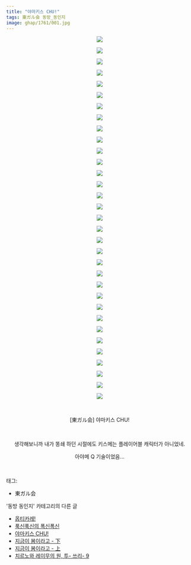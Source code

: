 ```yaml
---
title: "야마키스 CHU!"
tags: 東ガル会 동방_동인지
image: ghap/1761/001.jpg
---
```

<div class="article">
<p style="text-align: center; clear: none; float: none;"><img src="{{ site.nasurl }}/ghap/1761/001.jpg"/></p>
<p style="text-align: center; clear: none; float: none;"><img src="{{ site.nasurl }}/ghap/1761/002.jpg"/></p>
<p style="text-align: center; clear: none; float: none;"><img src="{{ site.nasurl }}/ghap/1761/003.jpg"/></p>
<p style="text-align: center; clear: none; float: none;"><img src="{{ site.nasurl }}/ghap/1761/004.jpg"/></p>
<p style="text-align: center; clear: none; float: none;"><img src="{{ site.nasurl }}/ghap/1761/005.jpg"/></p>
<p style="text-align: center; clear: none; float: none;"><img src="{{ site.nasurl }}/ghap/1761/006.jpg"/></p>
<p style="text-align: center; clear: none; float: none;"><img src="{{ site.nasurl }}/ghap/1761/007.jpg"/></p>
<p style="text-align: center; clear: none; float: none;"><img src="{{ site.nasurl }}/ghap/1761/008.jpg"/></p>
<p style="text-align: center; clear: none; float: none;"><img src="{{ site.nasurl }}/ghap/1761/009.jpg"/></p>
<p style="text-align: center; clear: none; float: none;"><img src="{{ site.nasurl }}/ghap/1761/010.jpg"/></p>
<p style="text-align: center; clear: none; float: none;"><img src="{{ site.nasurl }}/ghap/1761/011.jpg"/></p>
<p style="text-align: center; clear: none; float: none;"><img src="{{ site.nasurl }}/ghap/1761/012.jpg"/></p>
<p style="text-align: center; clear: none; float: none;"><img src="{{ site.nasurl }}/ghap/1761/013.jpg"/></p>
<p style="text-align: center; clear: none; float: none;"><img src="{{ site.nasurl }}/ghap/1761/014.jpg"/></p>
<p style="text-align: center; clear: none; float: none;"><img src="{{ site.nasurl }}/ghap/1761/015.jpg"/></p>
<p style="text-align: center; clear: none; float: none;"><img src="{{ site.nasurl }}/ghap/1761/016.jpg"/></p>
<p style="text-align: center; clear: none; float: none;"><img src="{{ site.nasurl }}/ghap/1761/017.jpg"/></p>
<p style="text-align: center; clear: none; float: none;"><img src="{{ site.nasurl }}/ghap/1761/018.jpg"/></p>
<p style="text-align: center; clear: none; float: none;"><img src="{{ site.nasurl }}/ghap/1761/019.jpg"/></p>
<p style="text-align: center; clear: none; float: none;"><img src="{{ site.nasurl }}/ghap/1761/020.jpg"/></p>
<p style="text-align: center; clear: none; float: none;"><img src="{{ site.nasurl }}/ghap/1761/021.jpg"/></p>
<p style="text-align: center; clear: none; float: none;"><img src="{{ site.nasurl }}/ghap/1761/022.jpg"/></p>
<p style="text-align: center; clear: none; float: none;"><img src="{{ site.nasurl }}/ghap/1761/023.jpg"/></p>
<p style="text-align: center; clear: none; float: none;"><img src="{{ site.nasurl }}/ghap/1761/024.jpg"/></p>
<p style="text-align: center; clear: none; float: none;"><img src="{{ site.nasurl }}/ghap/1761/025.jpg"/></p>
<p style="text-align: center; clear: none; float: none;"><img src="{{ site.nasurl }}/ghap/1761/026.jpg"/></p>
<p style="text-align: center; clear: none; float: none;"><img src="{{ site.nasurl }}/ghap/1761/027.jpg"/></p>
<p style="text-align: center; clear: none; float: none;"><img src="{{ site.nasurl }}/ghap/1761/028.jpg"/></p>
<p style="text-align: center; clear: none; float: none;"><img src="{{ site.nasurl }}/ghap/1761/029.jpg"/></p>
<p style="text-align: center; clear: none; float: none;"><img src="{{ site.nasurl }}/ghap/1761/030.jpg"/></p>
<p style="text-align: center; clear: none; float: none;"><img src="{{ site.nasurl }}/ghap/1761/031.jpg"/></p>
<p style="text-align: center; clear: none; float: none;"><img src="{{ site.nasurl }}/ghap/1761/032.jpg"/></p>
<p style="text-align: center; clear: none; float: none;"><img src="{{ site.nasurl }}/ghap/1761/033.jpg"/></p>
<p style="text-align: center; clear: none; float: none;"><br/></p>
<p style="text-align: center; clear: none; float: none;">[東ガル会] 야마키스 CHU!</p>
<p style="text-align: center; clear: none; float: none;"><br/></p>
<p style="text-align: center; clear: none; float: none;">생각해보니까 내가 똥쇄 하던 시절에도 키스메는 플레이어블 캐릭터가 아니었네.</p>
<p style="text-align: center; clear: none; float: none;">아야메 Q 기술이었음...</p>
<p><br/></p>
</div><div class="tagTrail">
<p>태그: </p>
<ul>
<li>東ガル会</li>
</ul>
</div><div class="another">
<p>'동방 동인지' 카테고리의 다른 글</p>
<ul>
<li><a href="/2016-08-22-ghap_1764">옵티카레!</a></li>
<li><a href="/2016-08-22-ghap_1762">푹신푹신의 폭신폭신</a></li>
<li><a href="/2016-08-22-ghap_1761">야마키스 CHU!</a></li>
<li><a href="/2016-08-22-ghap_1760">지금이 봄이라고 - 下</a></li>
<li><a href="/2016-08-22-ghap_1759">지금이 봄이라고 - 上</a></li>
<li><a href="/2016-08-21-ghap_1758">치르노와 레이무의 원, 투- 쓰리- 9</a></li>
</ul>
</div><div class="cb_module cb_fluid">
<div class="cb_wrt cb_profile">
</div><!-- commentList close -->
</div>